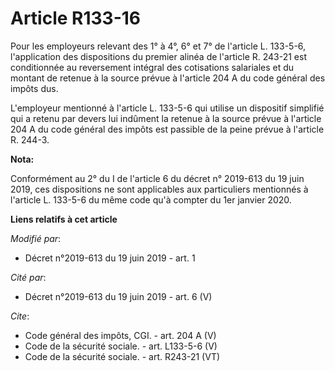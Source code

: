 # Article R133-16

Pour les employeurs relevant des 1° à 4°, 6° et 7° de l'article L. 133-5-6, l'application des dispositions du premier alinéa
de l'article R. 243-21 est conditionnée au reversement intégral des cotisations salariales et du montant de retenue à la
source prévue à l'article 204 A du code général des impôts dus. 

L'employeur mentionné à l'article L. 133-5-6 qui utilise un dispositif simplifié qui a retenu par devers lui indûment la
retenue à la source prévue à l'article 204 A du code général des impôts est passible de la peine prévue à l'article R. 244-3.

**Nota:**

Conformément au 2° du I de l'article 6 du décret n° 2019-613 du 19 juin 2019, ces dispositions ne sont applicables aux
particuliers mentionnés à l'article L. 133-5-6 du même code qu'à compter du 1er janvier 2020.

**Liens relatifs à cet article**

_Modifié par_:

  - Décret n°2019-613 du 19 juin 2019 - art. 1

_Cité par_:

  - Décret n°2019-613 du 19 juin 2019 - art. 6 (V)

_Cite_:

  - Code général des impôts, CGI. - art. 204 A (V)
  - Code de la sécurité sociale. - art. L133-5-6 (V)
  - Code de la sécurité sociale. - art. R243-21 (VT)
